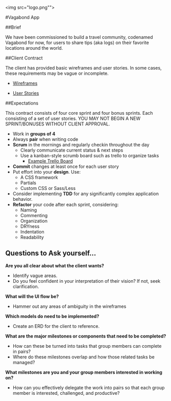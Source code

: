 <img src="logo.png"">

#Vagabond App

##Brief

We have been commissioned to build a travel community, codenamed Vagabond for now, for users to share tips (aka logs) on their favorite locations around the world.

##Client Contract

The client has provided basic wireframes and user stories. In some cases, these requirements may be vague or incomplete.

* [Wireframes](http://i.imgur.com/bKP70NW.jpg)

* [User Stories](userstories.md)

##Expectations

This contract consists of four core sprint and four bonus sprints. Each consisting of a set of user stories. YOU MAY NOT BEGIN A NEW SPRINT/BONUSES WITHOUT CLIENT APPROVAL.

* Work in **groups of 4**
* Always **pair** when writing code
* **Scrum** in the mornings and regularly checkin throughout the day
	* Clearly communicate current status & next steps
    * Use a kanban-style scrumb board such as trello to organize tasks
        * [Example Trello Board](https://trello.com/b/dl7VicOR/project-vagabond)
* **Commit** changes at least once for each user story
* Put effort into your **design**. Use:
	* A CSS framework
	* Partials
	* Custom CSS or Sass/Less
* Consider implementing **TDD** for any significantly complex application behavior.
* **Refactor** your code after each sprint, considering:
	* Naming
	* Commenting
	* Organization
	* DRYness
	* Indentation
	* Readability

## Questions to Ask yourself...

**Are you all clear about what the client wants?**

  * Identify vague areas.
  * Do you feel confident in your interpretation of their vision? If not, seek clarification.

**What will the UI flow be?**

* Hammer out any areas of ambiguity in the wireframes

**Which models do need to be implemented?**

  * Create an ERD for the client to reference.

**What are the major milestones or components that need to be completed?**

  * How can these be turned into tasks that group members can complete in pairs?
  * Where do these milestones overlap and how those related tasks be managed?

**What milestones are you and your group members interested in working on?**

  * How can you effectively delegate the work into pairs so that each group member is interested, challenged, and productive?
